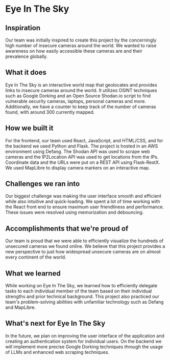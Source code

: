 # Eye In The Sky

## Inspiration
Our team was initially inspired to create this project by the concerningly high number of insecure cameras around the world. We wanted to raise awareness on how easily accessible these cameras are and their prevalence globally.

## What it does
Eye In The Sky is an interactive world map that geolocates and provides links to insecure cameras around the world. It utilizes OSINT techniques such as Google Dorking and an Open Source Shodan.io script to find vulnerable security cameras, laptops, personal cameras and more. Additionally, we have a counter to keep track of the number of cameras found, with around 300 currently mapped.

## How we built it
For the frontend, our team used React, JavaScript, and HTML/CSS, and for the backend we used Python and Flask. The project is hosted in an AWS environment using Defang. The Shodan API was used to scrape web cameras and the IP2Location API was used to get locations from the IPs. Coordinate data and the URLs were put on a REST API using Flask-RestX. We used MapLibre to display camera markers on an interactive map.

## Challenges we ran into
Our biggest challenge was making the user interface smooth and efficient while also intuitive and quick-loading. We spent a lot of time working with the React front end to ensure maximum user friendliness and performance. These issues were resolved using memorization and debouncing.

## Accomplishments that we're proud of
Our team is proud that we were able to efficiently visualize the hundreds of unsecured cameras we found online. We believe that this project provides a new perspective to just how widespread unsecure cameras are on almost every continent of the world.

## What we learned
While working on Eye In The Sky, we learned how to efficiently delegate tasks to each individual member of the team based on their individual strengths and prior technical background. This project also practiced our team's problem-solving abilities with unfamiliar technology such as Defang and MapLibre.

## What's next for Eye In The Sky
In the future, we plan on improving the user interface of the application and creating an authentication system for individual users. On the backend we will implement more precise Google Dorking techniques through the usage of LLMs and enhanced web scraping techniques.
